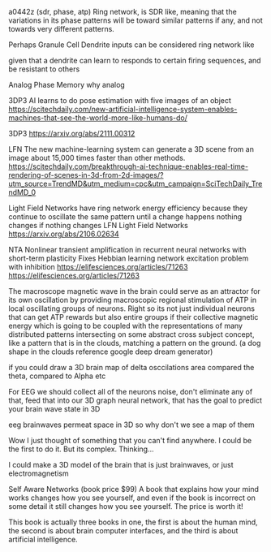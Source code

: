 a0442z
(sdr, phase, atp)
Ring network, is SDR like, meaning that the variations in its phase patterns will be toward similar patterns if any, and not towards very different patterns.

Perhaps Granule Cell Dendrite inputs can be considered ring network like

given that a dendrite can learn to responds to certain firing sequences, and be resistant to others

Analog Phase Memory why analog

3DP3 AI learns to do pose estimation with five images of an object https://scitechdaily.com/new-artificial-intelligence-system-enables-machines-that-see-the-world-more-like-humans-do/

3DP3
https://arxiv.org/abs/2111.00312

LFN
The new machine-learning system can generate a 3D scene from an image about 15,000 times faster than other methods. https://scitechdaily.com/breakthrough-ai-technique-enables-real-time-rendering-of-scenes-in-3d-from-2d-images/?utm_source=TrendMD&utm_medium=cpc&utm_campaign=SciTechDaily_TrendMD_0

Light Field Networks have ring network energy efficiency because they continue to oscillate the same pattern until a change happens
nothing changes if nothing changes
LFN Light Field Networks
https://arxiv.org/abs/2106.02634

NTA Nonlinear transient amplification in recurrent neural networks with short-term plasticity
Fixes Hebbian learning network excitation problem with inhibition
https://elifesciences.org/articles/71263
https://elifesciences.org/articles/71263

The macroscope magnetic wave in the brain could serve as an attractor for its own oscillation by providing macroscopic regional stimulation of ATP in local oscillating groups of neurons. Right so its not just individual neurons that can get ATP rewards but also entire groups if their collective magnetic energy which is going to be coupled with the representations of many distributed patterns intersecting on some abstract cross subject concept, like a pattern that is in the clouds, matching a pattern on the ground. (a dog shape in the clouds reference google deep dream generator)

if you could draw a 3D brain map of delta osccilations area compared the theta, compared to Alpha etc

For EEG we should collect all of the neurons noise, don't eliminate any of that, feed that into our 3D graph neural network, that has the goal to predict your brain wave state in 3D

eeg brainwaves permeat space in 3D so why don't we see a map of them

Wow I just thought of something that you can't find anywhere. I could be the first to do it. But its complex. Thinking...

I could make a 3D model of the brain that is just brainwaves, or just electromagnetism

Self Aware Networks (book price $99)
A book that explains how your mind works changes how you see yourself, and even if the book is incorrect on some detail it still changes how you see yourself. The price is worth it!

This book is actually three books in one, the first is about the human mind, the second is about brain computer interfaces, and the third is about artificial intelligence.


